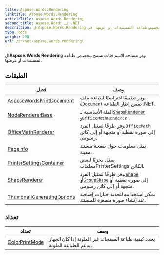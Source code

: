 ```yaml
---
title: Aspose.Words.Rendering
linktitle: Aspose.Words.Rendering
articleTitle: Aspose.Words.Rendering
second_title: Aspose.Words لـ .NET
description: الAspose.Words.Rendering توفر مساحة الاسم فئات تسمح بتخصيص طباعة المستندات أو عرضها في C#.
type: docs
weight: 200
url: /ar/net/aspose.words.rendering/
---
```

ال**Aspose.Words.Rendering** توفر مساحة الاسم فئات تسمح بتخصيص طباعة المستندات أو عرضها.

## الطبقات

| فصل | وصف |
| --- | --- |
| [AsposeWordsPrintDocument](./asposewordsprintdocument/) | يوفر تطبيقًا افتراضيًا لطباعة ملف a[`Document`](../aspose.words/document/) ضمن إطار الطباعة .NET. |
| [NodeRendererBase](./noderendererbase/) | الفئة الأساسية لـ[`ShapeRenderer`](../aspose.words.rendering/shaperenderer/) و[`OfficeMathRenderer`](../aspose.words.rendering/officemathrenderer/) . |
| [OfficeMathRenderer](./officemathrenderer/) | يوفر طرقًا لتمثيل الفرد[`OfficeMath`](../aspose.words.math/officemath/) إلى صورة نقطية أو متجهة أو إلى كائن رسومي. |
| [PageInfo](./pageinfo/) | يمثل معلومات حول صفحة مستند معينة. |
| [PrinterSettingsContainer](./printersettingscontainer/) | يمثل مخزنًا لبعض معلماتPrinterSettings الكائن. |
| [ShapeRenderer](./shaperenderer/) | يوفر طرقًا لتمثيل الفرد[`Shape`](../aspose.words.drawing/shape/) أو[`GroupShape`](../aspose.words.drawing/groupshape/) إلى صورة نقطية أو متجهة أو إلى كائن رسومي. |
| [ThumbnailGeneratingOptions](./thumbnailgeneratingoptions/) | يمكن استخدامه لتحديد خيارات إضافية عند إنشاء صورة مصغرة للمستند. |
## تعداد

| تعداد | وصف |
| --- | --- |
| [ColorPrintMode](./colorprintmode/) | يحدد كيفية طباعة الصفحات غير الملونة إذا كان الجهاز يدعم الطباعة الملونة. |
